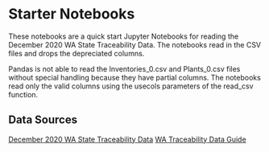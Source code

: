 # Starter Notebooks
These notebooks are a quick start Jupyter Notebooks for reading the December 2020 WA State Traceability Data.  The notebooks read in the CSV files and drops the depreciated columns.

Pandas is not able to read the Inventories_0.csv and Plants_0.csv files without special handling because they have partial columns.  The notebooks read only the valid columns using the usecols parameters of the read_csv function.


## Data Sources
[December 2020 WA State Traceability Data](https://lcb.app.box.com/s/fnku9nr22dhx04f6o646xv6ad6fswfy9?page=1)
[WA Traceability Data Guide](https://lcb.wa.gov/sites/default/files/publications/Marijuana/traceability/WALeafDataSystems_UserManual_v1.37.5_AddendumC_LicenseeUser.pdf)
